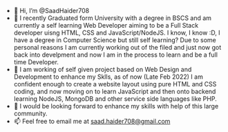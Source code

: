 - 👋 Hi, I’m @SaadHaider708
- 👀 I recently Graduated form University with a degree in BSCS and am currently a self learning Web Developer aiming to be a Full Stack developer uisng HTML, CSS and         JavaScript/NodeJS. I know, I know :D, I have a degree in Computer Science but still self learning? Due to some personal reasons I am currently working out of the filed and just now got back into develpment and now I am in the process to learn and be a full time Developer.
- 🌱 I am working of self given project based on Web Design and Development to enhance my Sklls, as of now (Late Feb 2022) I am confident enough to create a website layout using pure HTML and CSS coding, and now moving on to learn JavaScript and then onto backend learning NodeJS, MongoDB and other service side languages like PHP.
- 💞️ I would be looking forward to enhance my skills with help of this large community.
- 📫 Feel free to email me at saad.haider708@gmail.com

<!---
SaadHaider708/SaadHaider708 is a ✨ special ✨ repository because its `README.md` (this file) appears on your GitHub profile.
You can click the Preview link to take a look at your changes.
--->
